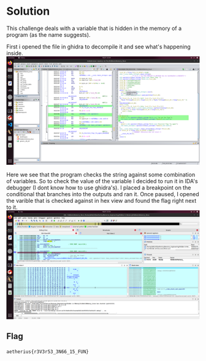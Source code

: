 # Solution

This challenge deals with a variable that is hidden in the memory of a program (as the name suggests).

First i opened the file in ghidra to decompile it and see what's happening inside.
![Decompiled program](./ghidra_decompiled_main.png)

Here we see that the program checks the string against some combination of variables.
So to check the value of the variable I decided to run it in IDA's debugger (I dont know how to use ghidra's). I placed a breakpoint on the conditional that branches into the outputs and ran it. Once paused, I opened the varible that is checked against in hex view and found the flag right next to it.
![Debugger in IDA Free](./ida_solved.png)

## Flag
```aetherius{r3V3r53_3N66_15_FUN}```
